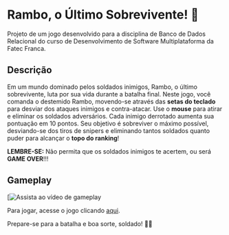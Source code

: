 # Rambo, o Último Sobrevivente! 🔫

Projeto de um jogo desenvolvido para a disciplina de Banco de Dados Relacional do curso de Desenvolvimento de Software Multiplataforma da Fatec Franca.

## Descrição

Em um mundo dominado pelos soldados inimigos, Rambo, o último sobrevivente, luta por sua vida durante a batalha final. Neste jogo, você comanda o destemido Rambo, movendo-se através das **setas do teclado** para desviar dos ataques inimigos e contra-atacar. Use o **mouse** para atirar e eliminar os soldados adversários. Cada inimigo derrotado aumenta sua pontuação em 10 pontos. Seu objetivo é sobreviver o máximo possível, desviando-se dos tiros de snipers e eliminando tantos soldados quanto puder para alcançar o **topo do ranking**!

**LEMBRE-SE:** Não permita que os soldados inimigos te acertem, ou será **GAME OVER**!!!

## Gameplay

[![Assista ao vídeo de gameplay](https://youtu.be/WIucHDYeuDY)

Para jogar, acesse o jogo clicando [aqui](https://resplendent-mochi-91ccbb.netlify.app/).

Prepare-se para a batalha e boa sorte, soldado! 🚁🔥
